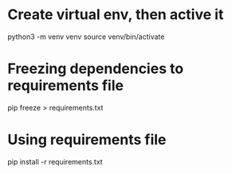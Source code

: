 # Create virtual env, then active it
python3 -m venv venv
source venv/bin/activate

# Freezing dependencies to requirements file
pip freeze > requirements.txt

# Using requirements file
pip install -r requirements.txt